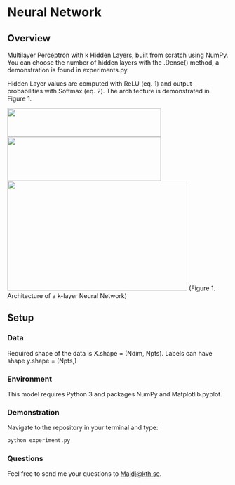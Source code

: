 # Neural Network

## Overview

Multilayer Perceptron with k Hidden Layers, built from scratch using NumPy. You can choose the number of hidden layers with the .Dense() method, a demonstration is found in experiments.py. 

Hidden Layer values are computed with ReLU (eq. 1) and output probabilities with Softmax (eq. 2). The architecture is demonstrated in Figure 1. 

<img src="https://i.ibb.co/fXNnNbn/Ska-rmavbild-2021-04-12-kl-21-31-21.png" width="350" height="65">


<img src="https://i.ibb.co/ZG6ghz8/Ska-rmavbild-2021-04-12-kl-21-32-55.png" width="350" height="100">


<img src="https://i.ibb.co/D4cX5Xm/layers.png" width="410" height="250">
(Figure 1. Architecture of a k-layer Neural Network)

## Setup 

### Data
Required shape of the data is X.shape = (Ndim, Npts). Labels can have shape y.shape = (Npts,)

### Environment
This model requires Python 3 and packages NumPy and Matplotlib.pyplot. 

### Demonstration 
Navigate to the repository in your terminal and type:

```bash
python experiment.py
```

### Questions
Feel free to send me your questions to Majdj@kth.se.
